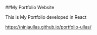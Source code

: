 ##My Portfolio Website

This is My Portfolio developed in React

https://ninjaullas.github.io/portfolio-ullas/
